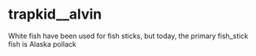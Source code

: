 # trapkid__alvin
White fish have been used for fish sticks, but today, the primary fish_stick fish is Alaska pollack
